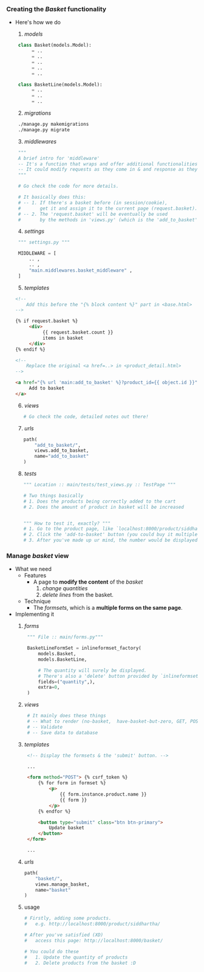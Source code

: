 ### Creating the *Basket* functionality

- Here's how we do
    1. *models*

     ```python
      class Basket(models.Model):
           = ..
           = ..
           = ..
           = ..
           = ..
     
      class BasketLine(models.Model):
           = ..
           = ..
           = ..
     ```

    2. *migrations*

     ```bash
      ./manage.py makemigrations
      ./manage.py migrate
     ```

    3. *middlewares* 

     ```python
      """
      A brief intro for 'middleware'
      -- It's a function that wraps and offer additional functionalities to view.
      -- It could modify requests as they come in & and response as they come out.
      """
     
      # Go check the code for more details.
     
      # It basically does this:
      # -- 1. If there's a basket before (in session/cookie),
      #       get it and assign it to the current page (request.basket).
      # -- 2. The 'request.basket' will be eventually be used
      #       by the methods in 'views.py' (which is the 'add_to_basket')
     ```

    4. *settings* 

     ```python
      """ settings.py """
     
      MIDDLEWARE = [
          .. , 
          .. ,
          "main.middlewares.basket_middleware" ,
      ]
     ```

    5. *templates*

     ```html
     <!-- 
         Add this before the "{% block content %}" part in <base.html>
     -->

     {% if request.basket %}
          <div>
               {{ request.basket.count }}
               items in basket
          </div>
     {% endif %}

     <!-- 
         Replace the original <a href=..> in <product_detail.html>
     -->
    
     <a href="{% url 'main:add_to_basket' %}?product_id={{ object.id }}">
          Add to basket
     </a>
     ```
    
    6. *views*
    
     ```python
        # Go check the code, detailed notes out there!
     ```
    
    7. *urls*
    
     ```python
        path(
            "add_to_basket/",
            views.add_to_basket, 
            name="add_to_basket"
        )
     ```
    
    8. *tests*
    
     ```python
        """ Location :: main/tests/test_views.py :: TestPage """
    
        # Two things basically
        # 1. Does the products being correctly added to the cart
        # 2. Does the amount of product in basket will be increased
    
    
        """ How to test it, exactly? """
        # 1. Go to the product page, like `localhost:8000/product/siddhartha/`
        # 2. Click the 'add-to-basket' button (you could buy it multiple times though).
        # 3. After you've made up ur mind, the number would be displayed at the top.
     ```

### Manage *basket* **view**

- What we need 
  - Features
    - A page to **modify the content** of the *basket*
      1. *change quantities* 
      2. *delete lines* from the basket.
  - Technique
    - The *formsets*, which is a **multiple forms on the same page**.
- Implementing it 
  1. *forms*

     ```python
      """ File :: main/forms.py"""
     
      BasketLineFormSet = inlineformset_factory(
          models.Basket,
          models.BasketLine,
     
          # The quantity will surely be displayed.
          # There's also a 'delete' button provided by `inlineformset_factory`.
          fields=("quantity",),
          extra=0,
      )
     ```

  2. *views*

     ```python
      # It mainly does these things
      # -- What to render (no-basket,  have-basket-but-zero, GET, POST)
      # -- Validate
      # -- Save data to database
     ```

  3. *templates*

     ```html
      <!-- Display the formsets & the 'submit' button. -->
     
      ...
     
      <form method="POST"> {% csrf_token %}
          {% for form in formset %}
              <p>
                  {{ form.instance.product.name }}
                  {{ form }}
              </p>
          {% endfor %}
     
          <button type="submit" class="btn btn-primary">
              Update basket
          </button>
      </form>
     
      ...
     ```

  4. *urls*

     ```python
     path(
         "basket/",
         views.manage_basket, 
         name="basket"
     )
     ```

  5. usage
  
      ```bash
      # Firstly, adding some products.
      #   e.g. http://localhost:8000/product/siddhartha/
     
      # After you've satisfied (XD)
      #   access this page: http://localhost:8000/basket/ 
     
      # You could do these 
      #   1. Update the quantity of products
      #   2. Delete products from the basket :D
     ```
